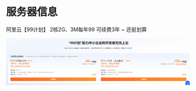 

# 服务器信息

阿里云【99计划】 2核2G、3M每年99 可续费3年 ~ 还挺划算



![](../assets/2024-06-16-20-32-45-1718540692451.png)


